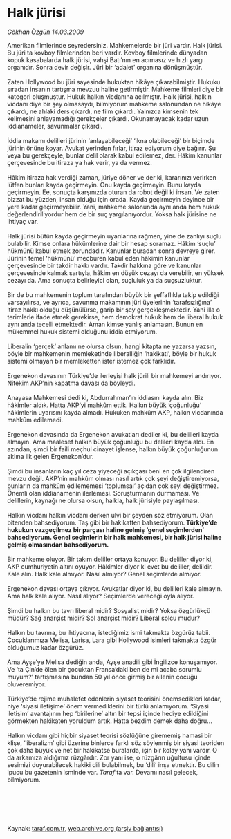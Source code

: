 # Halk jürisi

*Gökhan Özgün 14.03.2009*

<div class="taraf_structure_2col_1zq">
<div class="margen_n">



 <p>Amerikan filmlerinde seyredersiniz. Mahkemelerde bir jüri vardır. Halk jürisi. Bu jüri ta kovboy filmlerinden beri vardır. Kovboy filmlerinde dünyadan kopuk kasabalarda halk jürisi, vahşi Batı’nın en acımasız ve hızlı yargı organıdır. Sonra devir değişir. Jüri bir ‘adalet’ organına dönüşmüştür. <br/><br/>Zaten Hollywood bu jüri sayesinde hukuktan hikâye çıkarabilmiştir. Hukuku sıradan insanın tartışma mevzuu haline getirmiştir. Mahkeme filmleri diye bir kategori oluşmuştur. Hukuk halkın vicdanına açılmıştır. Halk jürisi, halkın vicdanı diye bir şey olmasaydı, bilmiyorum mahkeme salonundan ne hikâye çıkardı, ne ahlaki ders çıkardı, ne film çıkardı. Yalnızca kimsenin tek kelimesini anlayamadığı gerekçeler çıkardı. Okunamayacak kadar uzun iddianameler, savunmalar çıkardı. <br/><br/>İddia makamı delilleri jürinin ‘anlayabileceği’ ‘ikna olabileceği’ bir biçimde jürinin önüne koyar. Avukat yerinden fırlar, itiraz ediyorum diye bağırır. Şu veya bu gerekçeyle, bunlar delil olarak kabul edilemez, der. Hâkim kanunlar çerçevesinde bu itiraza ya hak verir, ya da vermez. <br/><br/>Hâkim itiraza hak verdiği zaman, jüriye döner ve der ki, kararınızı verirken lütfen bunları kayda geçirmeyin. Onu kayda geçirmeyin. Bunu kayda geçirmeyin. Ee, sonuçta karşınızda oturan da robot değil ki insan. Ve zaten bizzat bu yüzden, insan olduğu için orada. Kayda geçirmeyin deyince bir yere kadar geçirmeyebilir. Yani, mahkeme salonunda aynı anda hem hukuk değerlendiriliyordur hem de bir suç yargılanıyordur. Yoksa halk jürisine ne ihtiyaç var. <br/><br/>Halk jürisi bütün kayda geçirmeyin uyarılarına rağmen, yine de zanlıyı suçlu bulabilir. Kimse onlara hükümlerine dair bir hesap soramaz. Hâkim ‘suçlu’ hükmünü kabul etmek zorundadır. Kanunlar buradan sonra devreye girer. Jürinin temel ‘hükmünü’ mecburen kabul eden hâkimin kanunlar çerçevesinde bir takdir hakkı vardır. Takdir hakkına göre ve kanunlar çerçevesinde kalmak şartıyla, hâkim en düşük cezayı da verebilir, en yüksek cezayı da. Ama sonuçta belirleyici olan, suçluluk ya da suçsuzluktur. <br/><br/>Bir de bu mahkemenin toplum tarafından büyük bir şeffaflıkla takip edildiği varsayılırsa, ve ayrıca, savunma makamının jüri üyelerinin ‘tarafsızlığına’ itiraz hakkı olduğu düşünülürse, garip bir şey gerçekleşmektedir. Yani illa o terimlerle ifade etmek gerekirse, hem demokrat hukuk hem de liberal hukuk aynı anda tecelli etmektedir. Aman kimse yanlış anlamasın. Bunun en mükemmel hukuk sistemi olduğunu iddia etmiyorum. <br/><br/>Liberalin ‘gerçek’ anlamı ne olursa olsun, hangi kitapta ne yazarsa yazsın, böyle bir mahkemenin memleketinde liberalliğin ‘hakikati’, böyle bir hukuk sistemi olmayan bir memleketten ister istemez çok farklıdır. <br/><br/>Ergenekon davasının Türkiye’de ilerleyişi halk jürili bir mahkemeyi andırıyor. Nitekim AKP’nin kapatma davası da böyleydi. <br/><br/>Anayasa Mahkemesi dedi ki, Abdurrahman’ın iddiasını kayda alın. Biz hâkimler aldık. Hatta AKP’yi mahkûm ettik. Halkın büyük ‘çoğunluğu’ hâkimlerin uyarısını kayda almadı. Hukuken mahkûm AKP, halkın vicdanında mahkûm edilemedi. <br/><br/>Ergenekon davasında da Ergenekon avukatları dediler ki, bu delilleri kayda almayın. Ama maalesef halkın büyük çoğunluğu bu delileri kayda aldı. En azından, şimdi bir faili meçhul cinayet işlense, halkın büyük çoğunluğunun aklına ilk gelen Ergenekon’dur. <br/><br/>Şimdi bu insanların kaç yıl ceza yiyeceği açıkçası beni en çok ilgilendiren mevzu değil. AKP’nin mahkûm olması nasıl artık çok şeyi değiştiremiyorsa, bunların da mahkûm edilememesi ‘toplumsal’ açıdan çok şeyi değiştirmez. Önemli olan iddianamenin ilerlemesi. Soruşturmanın durmaması. Ve delillerin, kaynağı ne olursa olsun, halkla, halk jürisiyle paylaşılması. <br/><br/>Halkın vicdanı halkın vicdanı derken ulvi bir şeyden söz etmiyorum. Olan bitenden bahsediyorum. Taş gibi bir hakikatten bahsediyorum.<b> Türkiye’de hukukun vazgeçilmez bir parçası haline gelmiş ‘genel seçimlerden’ bahsediyorum. Genel seçimlerin bir halk mahkemesi, bir halk jürisi haline gelmiş olmasından bahsediyorum.</b> <br/><br/>Bir mahkeme oluyor. Bir takım deliller ortaya konuyor. Bu deliller diyor ki, AKP cumhuriyetin altını oyuyor. Hâkimler diyor ki evet bu deliller, delildir. Kale alın. Halk kale almıyor. Nasıl almıyor? Genel seçimlerde almıyor. <br/><br/>Ergenekon davası ortaya çıkıyor. Avukatlar diyor ki, bu delilleri kale almayın. Ama halk kale alıyor. Nasıl alıyor? Seçimlerde vereceği oyla alıyor. <br/><br/>Şimdi bu halkın bu tavrı liberal midir? Sosyalist midir? Yoksa özgürlükçü müdür? Sağ anarşist midir? Sol anarşist midir? Liberal solcu mudur? <br/><br/>Halkın bu tavrına, bu ihtiyacına, istediğimiz ismi takmakta özgürüz tabii. Çocuklarımıza Melisa, Larisa, Lara gibi Hollywood isimleri takmakta özgür olduğumuz kadar özgürüz. <br/><br/>Ama Ayşe’ye Melisa dediğin anda, Ayşe anadili gibi İngilizce konuşamıyor. Ve ‘ta Çin’de ölen bir çocuktan Fransa’daki ben de mi acaba sorumlu muyum?’ tartışmasına bundan 50 yıl önce girmiş bir ailenin çocuğu oluveremiyor. <br/><br/>Türkiye’de rejime muhalefet edenlerin siyaset teorisini önemsedikleri kadar, niye ‘siyasi iletişime’ önem vermediklerini bir türlü anlamıyorum. ‘Siyasi iletişim’ avantajının hep ‘birilerine’ altın bir tepsi içinde hediye edildiğini görmekten hakikaten yoruldum artık. Hatta bezdim demek daha doğru... <br/><br/>Halkın vicdanı gibi hiçbir siyaset teorisi sözlüğüne girememiş hamasi bir klişe, ‘liberalizm’ gibi üzerine binlerce farklı söz söylenmiş bir siyasi teoriden çok daha büyük ve net bir hakikatse buralarda, işin bir kolay yanı vardır. O da arkamıza aldığımız rüzgârdır. Zor yanı ise, o rüzgârın uğultusu içinde sesimizi duyurabilecek hakiki dili bulabilmek, bu ‘dili’ inşa etmektir. Bu dilin ipucu bu gazetenin isminde var. <i>Taraf</i>’ta var. Devamı nasıl gelecek, bilmiyorum.</p>
<br/>
<br/>
<br/>



<br/>


<div id="taraf_not">
</div>

</div>


</div>

Kaynak: [taraf.com.tr](http://taraf.com.tr:80/makale/4483.htm), [web.archive.org (arşiv bağlantısı)](http://web.archive.org/web/20100221235939/http://taraf.com.tr:80/makale/4483.htm)
